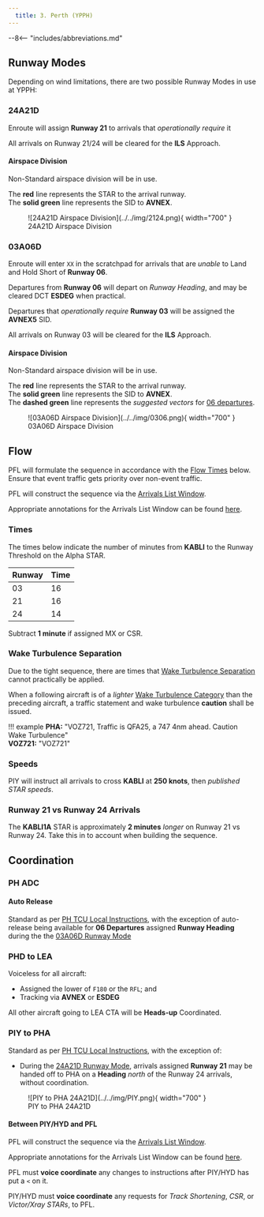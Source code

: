 ```yaml
---
  title: 3. Perth (YPPH)
---
```


--8<-- "includes/abbreviations.md"

## Runway Modes
Depending on wind limitations, there are two possible Runway Modes in use at YPPH:

### 24A21D
Enroute will assign **Runway 21** to arrivals that *operationally require* it

All arrivals on Runway 21/24 will be cleared for the **ILS** Approach.

#### Airspace Division
Non-Standard airspace division will be in use.

The **red** line represents the STAR to the arrival runway.  
The **solid green** line represents the SID to **AVNEX**.  

<figure markdown>
![24A21D Airspace Division](../../img/2124.png){ width="700" }
  <figcaption>24A21D Airspace Division</figcaption>
</figure>

### 03A06D
Enroute will enter `XX` in the scratchpad for arrivals that are *unable* to Land and Hold Short of **Runway 06**.

Departures from **Runway 06** will depart on *Runway Heading*, and may be cleared DCT **ESDEG** when practical.

Departures that *operationally require* **Runway 03** will be assigned the **AVNEX5** SID.

All arrivals on Runway 03 will be cleared for the **ILS** Approach.

#### Airspace Division
Non-Standard airspace division will be in use.

The **red** line represents the STAR to the arrival runway.  
The **solid green** line represents the SID to **AVNEX**.  
The **dashed green** line represents the *suggested vectors* for [06 departures](#06-departures).

<figure markdown>
![03A06D Airspace Division](../../img/0306.png){ width="700" }
  <figcaption>03A06D Airspace Division</figcaption>
</figure>

## Flow
PFL will formulate the sequence in accordance with the [Flow Times](#times) below. Ensure that event traffic gets priority over non-event traffic.

PFL will construct the sequence via the [Arrivals List Window](../../../../../../controller-skills/sequencing/#arrivals-list).

Appropriate annotations for the Arrivals List Window can be found [here](../../../../../../client/annotations/#sequencingflow).

### Times
The times below indicate the number of minutes from **KABLI** to the Runway Threshold on the Alpha STAR.

| Runway | Time |
| ---------- | --- |
| 03      | 16|
| 21      | 16 |
| 24     | 14 |

Subtract **1 minute** if assigned MX or CSR.

### Wake Turbulence Separation
Due to the tight sequence, there are times that [Wake Turbulence Separation](../../../../../../separation-standards/waketurb/#airspace) cannot practically be applied.

When a following aircraft is of a *lighter* [Wake Turbulence Category](../../../../../../separation-standards/waketurb/#categories) than the preceding aircraft, a traffic statement and wake turbulence **caution** shall be issued.

!!! example
    **PHA:** "VOZ721, Traffic is QFA25, a 747 4nm ahead. Caution Wake Turbulence"  
    **VOZ721:** "VOZ721"

### Speeds
PIY will instruct all arrivals to cross **KABLI** at **250 knots**, then *published STAR speeds*.

### Runway 21 vs Runway 24 Arrivals
The **KABLI1A** STAR is approximately **2 minutes** *longer* on Runway 21 vs Runway 24. Take this in to account when building the sequence.

## Coordination
### PH ADC
#### Auto Release
Standard as per [PH TCU Local Instructions](../../../../../../terminal/perth/#ph-adc), with the exception of auto-release being available for **06 Departures** assigned **Runway Heading** during the the [03A06D Runway Mode](#03a06d)

### PHD to LEA
Voiceless for all aircraft:

- Assigned the lower of `F180` or the `RFL`; and  
- Tracking via **AVNEX** or **ESDEG**

All other aircraft going to LEA CTA will be **Heads-up** Coordinated.

### PIY to PHA
Standard as per [PH TCU Local Instructions](../../../../../../terminal/perth/#arrivals), with the exception of:

- During the [24A21D Runway Mode](#24a21d), arrivals assigned **Runway 21** may be handed off to PHA on a **Heading** *north* of the Runway 24 arrivals, without coordination.

<figure markdown>
![PIY to PHA 24A21D](../../img/PIY.png){ width="700" }
  <figcaption>PIY to PHA 24A21D</figcaption>
</figure>

#### Between PIY/HYD and PFL
PFL will construct the sequence via the [Arrivals List Window](../../../../../../controller-skills/sequencing/#arrivals-list).

Appropriate annotations for the Arrivals List Window can be found [here](../../../../../../client/annotations/#sequencingflow).

PFL must **voice coordinate** any changes to instructions after PIY/HYD has put a `<` on it.

PIY/HYD must **voice coordinate** any requests for *Track Shortening*, *CSR*, or *Victor/Xray STARs*, to PFL.